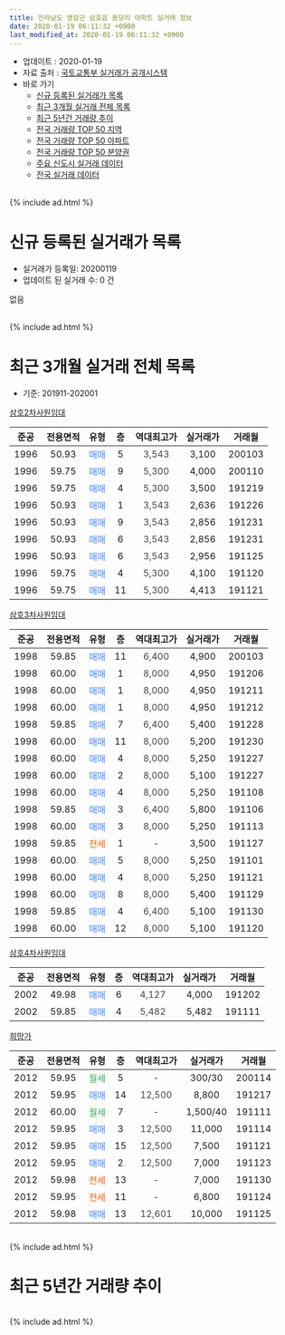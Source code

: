 ```yaml
---
title: 전라남도 영암군 삼호읍 용당리 아파트 실거래 정보
date: 2020-01-19 06:11:32 +0900
last_modified_at: 2020-01-19 06:11:32 +0900
---
```


* 업데이트 : 2020-01-19
* 자료 출처 : [국토교통부 실거래가 공개시스템](http://rt.molit.go.kr)
* 바로 가기
    * [신규 등록된 실거래가 목록](#신규-등록된-실거래가-목록)
    * [최근 3개월 실거래 전체 목록](#최근-3개월-실거래-전체-목록)
    * [최근 5년간 거래량 추이](#최근-5년간-거래량-추이)
    * [전국 거래량 TOP 50 지역](https://apt-info.github.io/apt-trade-info/최근-3개월-전국에서-가장-거래가-많이-발생한-지역)
    * [전국 거래량 TOP 50 아파트](https://apt-info.github.io/apt-trade-info/최근-3개월-전국에서-가장-거래가-많이-발생한-아파트)
    * [전국 거래량 TOP 50 분양권](https://apt-info.github.io/apt-trade-info/최근-3개월-전국에서-가장-거래가-많이-발생한-분양권)
    * [주요 신도시 실거래 데이터](https://apt-info.github.io/apt-trade-info/주요-신도시)
    * [전국 실거래 데이터](https://apt-info.github.io/apt-trade-info/전국)
<br>
{% include ad.html %}
<br>

# 신규 등록된 실거래가 목록
* 실거래가 등록일: 20200119
* 업데이트 된 실거래 수: 0 건

없음

<br>
{% include ad.html %}
<br>

# 최근 3개월 실거래 전체 목록
* 기준: 201911-202001


[삼호2차사원임대](https://search.naver.com/search.naver?query=%EC%A0%84%EB%9D%BC%EB%82%A8%EB%8F%84+%EC%98%81%EC%95%94%EA%B5%B0+%EC%82%BC%ED%98%B8%EC%9D%8D+%EC%9A%A9%EB%8B%B9%EB%A6%AC+%EC%82%BC%ED%98%B82%EC%B0%A8%EC%82%AC%EC%9B%90%EC%9E%84%EB%8C%80)

|준공|전용면적|유형|층|역대최고가|실거래가|거래월|
|:---:|:---:|:---:|:---:|:---:|:---:|:---:|
|1996|50.93|<span style="color:#4285f3">매매</span>|5|<span style="color:#444444">3,543</span>|3,100|200103|
|1996|59.75|<span style="color:#4285f3">매매</span>|9|<span style="color:#444444">5,300</span>|4,000|200110|
|1996|59.75|<span style="color:#4285f3">매매</span>|4|<span style="color:#444444">5,300</span>|3,500|191219|
|1996|50.93|<span style="color:#4285f3">매매</span>|1|<span style="color:#444444">3,543</span>|2,636|191226|
|1996|50.93|<span style="color:#4285f3">매매</span>|9|<span style="color:#444444">3,543</span>|2,856|191231|
|1996|50.93|<span style="color:#4285f3">매매</span>|6|<span style="color:#444444">3,543</span>|2,856|191231|
|1996|50.93|<span style="color:#4285f3">매매</span>|6|<span style="color:#444444">3,543</span>|2,956|191125|
|1996|59.75|<span style="color:#4285f3">매매</span>|4|<span style="color:#444444">5,300</span>|4,100|191120|
|1996|59.75|<span style="color:#4285f3">매매</span>|11|<span style="color:#444444">5,300</span>|4,413|191121|

[삼호3차사원임대](https://search.naver.com/search.naver?query=%EC%A0%84%EB%9D%BC%EB%82%A8%EB%8F%84+%EC%98%81%EC%95%94%EA%B5%B0+%EC%82%BC%ED%98%B8%EC%9D%8D+%EC%9A%A9%EB%8B%B9%EB%A6%AC+%EC%82%BC%ED%98%B83%EC%B0%A8%EC%82%AC%EC%9B%90%EC%9E%84%EB%8C%80)

|준공|전용면적|유형|층|역대최고가|실거래가|거래월|
|:---:|:---:|:---:|:---:|:---:|:---:|:---:|
|1998|59.85|<span style="color:#4285f3">매매</span>|11|<span style="color:#444444">6,400</span>|4,900|200103|
|1998|60.00|<span style="color:#4285f3">매매</span>|1|<span style="color:#444444">8,000</span>|4,950|191206|
|1998|60.00|<span style="color:#4285f3">매매</span>|1|<span style="color:#444444">8,000</span>|4,950|191211|
|1998|60.00|<span style="color:#4285f3">매매</span>|1|<span style="color:#444444">8,000</span>|4,950|191212|
|1998|59.85|<span style="color:#4285f3">매매</span>|7|<span style="color:#444444">6,400</span>|5,400|191228|
|1998|60.00|<span style="color:#4285f3">매매</span>|11|<span style="color:#444444">8,000</span>|5,200|191230|
|1998|60.00|<span style="color:#4285f3">매매</span>|4|<span style="color:#444444">8,000</span>|5,250|191227|
|1998|60.00|<span style="color:#4285f3">매매</span>|2|<span style="color:#444444">8,000</span>|5,100|191227|
|1998|60.00|<span style="color:#4285f3">매매</span>|4|<span style="color:#444444">8,000</span>|5,250|191108|
|1998|59.85|<span style="color:#4285f3">매매</span>|3|<span style="color:#444444">6,400</span>|5,800|191106|
|1998|60.00|<span style="color:#4285f3">매매</span>|3|<span style="color:#444444">8,000</span>|5,250|191113|
|1998|59.85|<span style="color:#ff5a00">전세</span>|1|<span style="color:#444444">-</span>|3,500|191127|
|1998|60.00|<span style="color:#4285f3">매매</span>|5|<span style="color:#444444">8,000</span>|5,250|191101|
|1998|60.00|<span style="color:#4285f3">매매</span>|4|<span style="color:#444444">8,000</span>|5,250|191121|
|1998|60.00|<span style="color:#4285f3">매매</span>|8|<span style="color:#444444">8,000</span>|5,400|191129|
|1998|59.85|<span style="color:#4285f3">매매</span>|4|<span style="color:#444444">6,400</span>|5,100|191130|
|1998|60.00|<span style="color:#4285f3">매매</span>|12|<span style="color:#444444">8,000</span>|5,100|191120|

[삼호4차사원임대](https://search.naver.com/search.naver?query=%EC%A0%84%EB%9D%BC%EB%82%A8%EB%8F%84+%EC%98%81%EC%95%94%EA%B5%B0+%EC%82%BC%ED%98%B8%EC%9D%8D+%EC%9A%A9%EB%8B%B9%EB%A6%AC+%EC%82%BC%ED%98%B84%EC%B0%A8%EC%82%AC%EC%9B%90%EC%9E%84%EB%8C%80)

|준공|전용면적|유형|층|역대최고가|실거래가|거래월|
|:---:|:---:|:---:|:---:|:---:|:---:|:---:|
|2002|49.98|<span style="color:#4285f3">매매</span>|6|<span style="color:#444444">4,127</span>|4,000|191202|
|2002|59.85|<span style="color:#4285f3">매매</span>|4|<span style="color:#444444">5,482</span>|5,482|191111|

[희망가](https://search.naver.com/search.naver?query=%EC%A0%84%EB%9D%BC%EB%82%A8%EB%8F%84+%EC%98%81%EC%95%94%EA%B5%B0+%EC%82%BC%ED%98%B8%EC%9D%8D+%EC%9A%A9%EB%8B%B9%EB%A6%AC+%ED%9D%AC%EB%A7%9D%EA%B0%80)

|준공|전용면적|유형|층|역대최고가|실거래가|거래월|
|:---:|:---:|:---:|:---:|:---:|:---:|:---:|
|2012|59.95|<span style="color:#34a853">월세</span>|5|<span style="color:#444444">-</span>|300/30|200114|
|2012|59.95|<span style="color:#4285f3">매매</span>|14|<span style="color:#444444">12,500</span>|8,800|191217|
|2012|60.00|<span style="color:#34a853">월세</span>|7|<span style="color:#444444">-</span>|1,500/40|191111|
|2012|59.95|<span style="color:#4285f3">매매</span>|3|<span style="color:#444444">12,500</span>|11,000|191114|
|2012|59.95|<span style="color:#4285f3">매매</span>|15|<span style="color:#444444">12,500</span>|7,500|191121|
|2012|59.95|<span style="color:#4285f3">매매</span>|2|<span style="color:#444444">12,500</span>|7,000|191123|
|2012|59.98|<span style="color:#ff5a00">전세</span>|13|<span style="color:#444444">-</span>|7,000|191130|
|2012|59.95|<span style="color:#ff5a00">전세</span>|11|<span style="color:#444444">-</span>|6,800|191124|
|2012|59.98|<span style="color:#4285f3">매매</span>|13|<span style="color:#444444">12,601</span>|10,000|191125|


<br>
{% include ad.html %}
<br>

# 최근 5년간 거래량 추이


<div style="width:100%;">
    <canvas id="deal_progress" height="200"></canvas>
</div>

<script>
new Chart(document.getElementById("deal_progress"), {
    type: 'line',
    data: {
        labels: ['201501','201502','201503','201504','201505','201506','201507','201508','201509','201510','201511','201512','201601','201602','201603','201604','201605','201606','201607','201608','201609','201610','201611','201612','201701','201702','201703','201704','201705','201706','201707','201708','201709','201710','201711','201712','201801','201802','201803','201804','201805','201806','201807','201808','201809','201810','201811','201812','201901','201902','201903','201904','201905','201906','201907','201908','201909','201910','201911','201912','202001'],
        datasets: [{
            label: '매매',
            pointRadius: 1,
            data: [5, 1, 2, 2, 1, 4, 4, 1, 3, 2, 1, 4, 2, 0, 2, 1, 0, 0, 0, 1, 3, 38, 44, 10, 11, 2, 4, 10, 11, 37, 6, 8, 6, 23, 11, 21, 20, 6, 9, 28, 15, 11, 32, 13, 9, 21, 30, 46, 28, 23, 21, 25, 14, 14, 50, 15, 11, 15, 16, 13, 3],
            borderColor: "rgba(255, 201, 14, 1)",
            backgroundColor: "rgba(255, 201, 14, 0.5)",
            fill: false,
            lineTension: 0
        },{
            label: '전월세',
            pointRadius: 1,
            data: [5, 4, 4, 1, 2, 2, 0, 3, 1, 1, 3, 1, 3, 8, 3, 3, 5, 2, 3, 3, 1, 3, 1, 1, 4, 3, 9, 5, 1, 3, 4, 0, 7, 6, 2, 6, 7, 6, 5, 4, 5, 1, 1, 5, 1, 3, 2, 0, 3, 4, 4, 3, 2, 0, 0, 3, 6, 4, 4, 0, 1],
            borderColor: "rgba(0, 141, 185, 1)",
            backgroundColor: "rgba(0, 141, 185, 0.5)",
            fill: false,
            lineTension: 0
        }
        ]
    },
    options: {
        responsive: true,
        title: {
            display: false
        },
        tooltips: {
            mode: 'index',
            intersect: false
        },
        hover: {
            mode: 'nearest',
            intersect: true
        },
        scales: {
            xAxes: [{
                display: true,
                scaleLabel: {
                    display: true,
                    labelString: '년/월'
                }
            }],
            yAxes: [{
                display: true,
                ticks: {
                    suggestedMin: 0,
                },
                scaleLabel: {
                    display: true,
                    labelString: '실거래 수'
                }
            }]
        }
    }
});

</script>


<br>
{% include ad.html %}
<br>

